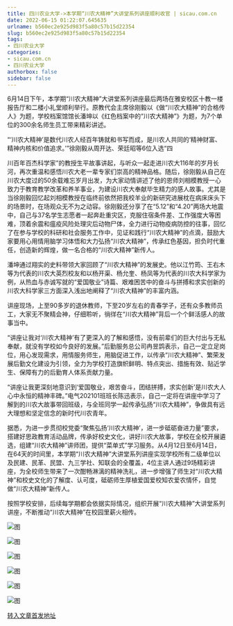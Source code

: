```yaml
---
title: 四川农业大学->本学期“川农大精神”大讲堂系列讲座顺利收官 | sicau.com.cn
date: 2022-06-15 01:22:07.645635
urlname: b560ec2e925d983f5a80c57b15d22354
slug: b560ec2e925d983f5a80c57b15d22354
tags: 
- 四川农业大学
categories:
- sicau.com.cn
- 四川农业大学
authorbox: false
sidebar: false
---
```

6月14日下午，本学期“川农大精神”大讲堂系列讲座最后两场在雅安校区十教一楼报告厅和二楼小礼堂顺利举行。原教代会主席徐刚毅以《做“川农大精神”的合格传人》为题，学校档案馆馆长潘坤以《红色档案中的“川农大精神”》为题，为7个单位的300余名师生员工带来精彩讲述。

“‘川农大精神’是数代川农人经百年铸就和书写而成，是川农人共同的‘精神财富、精神内核和价值追求。’”徐刚毅从周开达、荣廷昭等6位入选“四
<!--more-->
川百年百杰科学家”的教授生平故事讲起，与听众一起走进川农大116年的岁月长河，再次重温和感悟川农大老一辈专家们崇高的精神品格。随后，徐刚毅从自己在川农大度过的50余载难忘岁月出发，为大家动情讲述了他的恩师刘相模教授一心致力于教育教学改革和养羊事业，为建设川农大奉献毕生精力的感人故事。尤其是当徐刚毅回忆起刘相模教授在临终前依然把我校羊业的新研究进展枕在病床床头下的场景时，在场观众无不为之动容。徐刚毅还分享了在“5.12”和“4.20”两场大地震中，自己与37名学生志愿者一起奔赴重灾区，克服住宿条件差、工作强度大等困难，顶着余震和瘟疫风险处理灾后动物尸体，全力进行动物疫病防控的往事，回忆了在参与学校的科研和社会服务工作中，见证和践行“川农大精神”的点滴，鼓励大家要用心用情用脑学习体悟和大力弘扬“川农大精神”，传承红色基因，担负时代重任，创造新的辉煌，做一名合格的“川农大精神”新传人。

潘坤通过翔实的史料带领大家回顾了“川农大精神”的发展史。他以江竹筠、王右木等为代表的川农大英烈校友和以杨开渠、杨允奎、杨凤等为代表的川农大科学家为例，从热血与赤诚写就的“爱国敬业”诗篇、艰难困苦中的奋斗与拼搏和求实创新的川农大科学家三方面深入浅出地阐释了“川农大精神”的丰富内涵。

讲座现场，上至90多岁的退休教师，下至20岁左右的青春学子，还有众多教师员工，大家无不聚精会神，仔细聆听，徜徉在“川农大精神”背后一个个鲜活感人的故事当中。

“讲座让我对‘川农大精神’有了更深入的了解和感悟，没有前辈们的巨大付出与无私奉献，就没有学校如今良好的发展。”后勤服务总公司冉昱鹍表示，自己一定立足岗位，用心发现需求，用情服务师生，用脑促进工作，以传承“川农大精神”、繁荣发展后勤文化建设为引领，全力为学校打造旗帜鲜明、特点突出、措施有效、贴近学生、保障有力的后勤育人体系贡献力量。

“讲座让我更深刻地意识到‘爱国敬业，艰苦奋斗，团结拼搏，求实创新’是川农大人心中永恒的精神丰碑。”电气202101班班长陈迅表示，自己一定将在讲座中学习了解到的川农大故事带回班级，与全班同学一起传承弘扬“川农大精神”，争做具有远大理想和坚定信念的新时代川农青年。

据悉，为进一步贯彻校党委“聚焦弘扬‘川农大精神’，进一步砥砺奋进力量”要求，搭建好思政教育活动品牌，传承好校史文化，讲好川农大故事，学校在全校开展遴选，组建“川农大精神”讲师团，提供“菜单式”学习服务。从4月12日至6月14日，在64天的时间里，本学期“川农大精神”大讲堂系列讲座实现学校所有二级单位以及民建、民革、民盟、九三学社、知联会的全覆盖，4位主讲人通过9场精彩讲座，为全校师生带来了一次酣畅淋漓的精神洗礼，进一步增强了师生对“川农大精神”和校史文化的了解度、认可度，砥砺师生厚植爱国爱校知农爱农情怀，自觉做“川农大精神”新传人。

按照学校安排，后续每学期都会依据实际情况，组织开展“川农大精神”大讲堂系列讲座，不断推动“川农大精神”在校园里薪火相传。

![图](https://news.sicau.edu.cn/__local/4/3B/1A/112906B476624DE59F71568E0EE_7489DE11_143C9.jpg)

![图](https://news.sicau.edu.cn/__local/2/F2/65/6130CBFC5F3B839B1A9B0987C21_966CD7E7_137DA.jpg)

![图](https://news.sicau.edu.cn/__local/E/30/8C/2B504362B960611845F391DDBD7_6789D9AB_9C10.jpg)

![图](https://news.sicau.edu.cn/__local/D/5E/23/C6A021A4B163EA58ACE210D86AD_6D6E18D6_128C8.jpg)

![图](https://news.sicau.edu.cn/__local/2/C9/D6/614410E45353B0C46F89E7A37A3_C4DFCBDE_1550D.jpg)

![图](https://news.sicau.edu.cn/__local/C/F0/04/FA90A38D9B87148454B81CF2D69_1370AED1_14601.jpg)

[转入文章首发地址](https://news.sicau.edu.cn/info/1135/68373.htm)